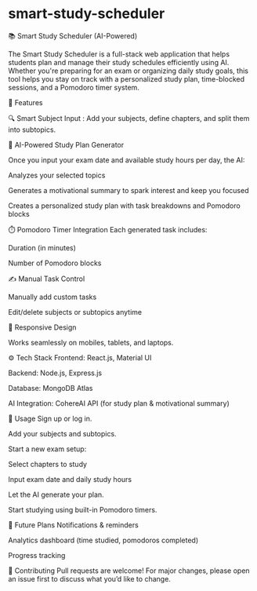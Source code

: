 # smart-study-scheduler
📚 Smart Study Scheduler (AI-Powered)

The Smart Study Scheduler is a full-stack web application that helps students plan and manage their study schedules efficiently using AI. Whether you're preparing for an exam or organizing daily study goals, this tool helps you stay on track with a personalized study plan, time-blocked sessions, and a Pomodoro timer system.

🚀 Features

🔍 Smart Subject Input :  Add your subjects, define chapters, and split them into subtopics.

🤖 AI-Powered Study Plan Generator

  Once you input your exam date and available study hours per day, the AI:

  Analyzes your selected topics

  Generates a motivational summary to spark interest and keep you focused

  Creates a personalized study plan with task breakdowns and Pomodoro blocks

⏱️ Pomodoro Timer Integration
  Each generated task includes:

  Duration (in minutes)

  Number of Pomodoro blocks

✍️ Manual Task Control

  Manually add custom tasks

  Edit/delete subjects or subtopics anytime

📱 Responsive Design

  Works seamlessly on mobiles, tablets, and laptops.

⚙️ Tech Stack
  Frontend: React.js, Material UI

  Backend: Node.js, Express.js

  Database: MongoDB Atlas

  AI Integration: CohereAI API (for study plan & motivational summary)

📌 Usage
  Sign up or log in.

  Add your subjects and subtopics.

  Start a new exam setup:

  Select chapters to study

  Input exam date and daily study hours

  Let the AI generate your plan.

  Start studying using built-in Pomodoro timers.

🔮 Future Plans
Notifications & reminders

Analytics dashboard (time studied, pomodoros completed)

Progress tracking

🤝 Contributing
Pull requests are welcome! For major changes, please open an issue first to discuss what you’d like to change.
